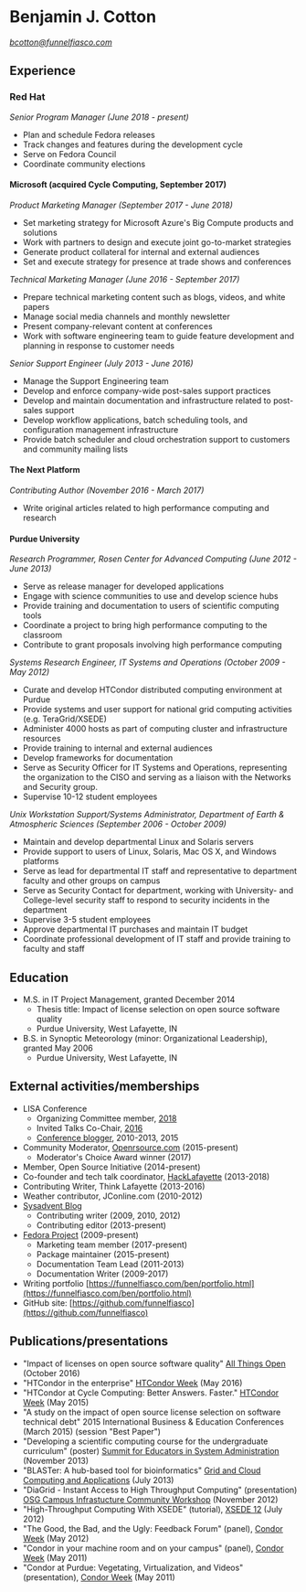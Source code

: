# Benjamin J. Cotton
*bcotton@funnelfiasco.com*

## Experience

### Red Hat
*Senior Program Manager (June 2018 - present)*

* Plan and schedule Fedora releases
* Track changes and features during the development cycle
* Serve on Fedora Council
* Coordinate community elections

#### Microsoft (acquired Cycle Computing, September 2017)
*Product Marketing Manager (September 2017 - June 2018)*

* Set marketing strategy for Microsoft Azure's Big Compute products and solutions
* Work with partners to design and execute joint go-to-market strategies
* Generate product collateral for internal and external audiences
* Set and execute strategy for presence at trade shows and conferences

*Technical Marketing Manager (June 2016 - September 2017)*

* Prepare technical marketing content such as blogs, videos, and white papers
* Manage social media channels and monthly newsletter
* Present company-relevant content at conferences
* Work with software engineering team to guide feature development and planning in response to customer needs

*Senior Support Engineer (July 2013 - June 2016)*

* Manage the Support Engineering team
* Develop and enforce company-wide post-sales support practices
* Develop and maintain documentation and infrastructure related to post-sales support
* Develop workflow applications, batch scheduling tools, and configuration management infrastructure
* Provide batch scheduler and cloud orchestration support to customers and community mailing lists

#### The Next Platform
*Contributing Author (November 2016 - March 2017)*

* Write original articles related to high performance computing and research

#### Purdue University
*Research Programmer, Rosen Center for Advanced Computing (June 2012 - June 2013)*

* Serve as release manager for developed applications
* Engage with science communities to use and develop science hubs
* Provide training and documentation to users of scientific computing tools
* Coordinate a project to bring high performance computing to the classroom
* Contribute to grant proposals involving high performance computing

*Systems Research Engineer, IT Systems and Operations (October 2009 - May 2012)*

* Curate and develop HTCondor distributed computing environment at Purdue
* Provide systems and user support for national grid computing activities (e.g. TeraGrid/XSEDE)
* Administer 4000 hosts as part of computing cluster and infrastructure resources
* Provide training to internal and external audiences
* Develop frameworks for documentation
* Serve as Security Officer for IT Systems and Operations, representing the organization to the CISO and serving as a liaison with the Networks and Security group.
* Supervise 10-12 student employees

*Unix Workstation Support/Systems Administrator, Department of Earth & Atmospheric Sciences (September 2006 - October 2009)*

* Maintain and develop departmental Linux and Solaris servers
* Provide support to users of Linux, Solaris, Mac OS X, and Windows platforms
* Serve as lead for departmental IT staff and representative to department faculty and other groups on campus
* Serve as Security Contact for department, working with University- and College-level security staff to respond to security incidents in the department
* Supervise 3-5 student employees
* Approve departmental IT purchases and maintain IT budget
* Coordinate professional development of IT staff and provide training to faculty and staff

## Education
* M.S. in IT Project Management, granted December 2014
     * Thesis title: Impact of license selection on open source software quality
     * Purdue University, West Lafayette, IN
* B.S. in Synoptic Meteorology (minor: Organizational Leadership), granted May 2006
     * Purdue University, West Lafayette, IN

## External activities/memberships

* LISA Conference
    * Organizing Committee member, [2018][lisa18]
    * Invited Talks Co-Chair, [2016][lisa16]
    * [Conference blogger][lisablog], 2010-2013, 2015
* Community Moderator, [Openrsource.com][OSDC] (2015-present)
    * Moderator's Choice Award winner (2017)
* Member, Open Source Initiative (2014-present)
* Co-founder and tech talk coordinator, [HackLafayette][hacklafayette] (2013-2018)
* Contributing Writer, Think Lafayette (2013-2016)
* Weather contributor, JConline.com (2010-2012)
* [Sysadvent Blog][sysadvent]
    * Contributing writer (2009, 2010, 2012)
    * Contributing editor (2013-present)
* [Fedora Project][fedora] (2009-present)
    * Marketing team member (2017-present)
    * Package maintainer (2015-present)
    * Documentation Team Lead (2011-2013)
    * Documentation Writer (2009-2017)
* Writing portfolio [https://funnelfiasco.com/ben/portfolio.html](https://funnelfiasco.com/ben/portfolio.html)
* GitHub site: [https://github.com/funnelfiasco](https://github.com/funnelfiasco)

## Publications/presentations
* "Impact of licenses on open source software quality" [All Things Open](ato2016) (October 2016)
* "HTCondor in the enterprise" [HTCondor Week][htcondorweek16] (May 2016)
* "HTCondor at Cycle Computing: Better Answers. Faster." [HTCondor Week][htcondorweek15] (May 2015)
* "A study on the impact of open source license selection on software technical debt" 2015 International Business & Education Conferences (March 2015) (session "Best Paper")
* "Developing a scientific computing course for the undergraduate curriculum" (poster) [Summit for Educators in System Administration][sesa13] (November 2013)
* "BLASTer: A hub-based tool for bioinformatics" [Grid and Cloud Computing and Applications][gca13] (July 2013)
* "DiaGrid - Instant Access to High Throughput Computing" (presentation) [OSG Campus Infrastucture Community Workshop][osgcicw12] (November 2012)
* "High-Throughput Computing With XSEDE" (tutorial), [XSEDE 12][xsede12] (July 2012)
* "The Good, the Bad, and the Ugly: Feedback Forum" (panel), [Condor Week][condorweek12] (May 2012)
* "Condor in your machine room and on your campus" (panel), [Condor Week][condorweek11] (May 2011)
* "Condor at Purdue: Vegetating, Virtualization, and Videos" (presentation), [Condor Week][condorweek11] (May 2011) 

[lisablog]: http://usenix.org/blog
[lisa16]: http://usenix.org/conference/lisa16
[lisa18]: http://usenix.org/conference/lisa18
[sysadvent]: http://sysadvent.blogspot.com/
[fedora]: http://fedoraproject.org
[condorweek11]: http://www.cs.wisc.edu/condor/CondorWeek2011/
[condorweek12]: http://www.cs.wisc.edu/condor/CondorWeek2012/
[xsede12]: https://www.xsede.org/web/xsede12/
[osgcicw12]: https://indico.fnal.gov/conferenceTimeTable.py?confId=5927
[gca13]: http://www.world-academy-of-science.org/worldcomp13/ws/conferences/gca13
[sesa13]: https://www.usenix.org/conference/sesa13
[osdc]: http://opensource.com
[hacklafayette]: http://hacklafayette.com
[htcondorweek15]: http://research.cs.wisc.edu/htcondor/HTCondorWeek2015/presentations/CottonB_CycleComputing.pdf
[htcondorweek16]: http://research.cs.wisc.edu/htcondor/HTCondorWeek2016/presentations/CycleComputing.pdf
[ato2016]: https://allthingsopen.org/2016/
